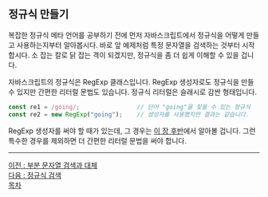## 정규식 만들기
복잡한 정규식 메타 언어를 공부하기 전에 먼저 자바스크립트에서 정규식을 어떻게 만들고 사용하는지부터 알아봅시다. 바로 앞 예제처럼 특정 문자열을 검색하는 것부터 시작합시다. 소 잡는 칼로 닭 잡는 격이 되겠지만, 정규식을 좀 더 쉽게 이해할 수 있을 겁니다.

자바스크립트의 정규식은 RegExp 클래스입니다. RegExp 생성자로도 정규식을 만들 수 있지만 간편한 리터럴 문법도 있습니다. 정규식 리터럴은 슬래시로 감싼 형태입니다.

```javascript
const re1 = /going/;                // 단어 "going"을 찾을 수 있는 정규식
const re2 = new RegExp("going");    // 생성자를 사용했지만 결과는 같습니다.
```

RegExp 생성자를 써야 할 때가 있는데, 그 경우는 [이 장 후반](17.20.md)에서 알아볼 겁니다. 그런 특수한 경우를 제외하면 더 간편한 리터럴 문법을 써야 합니다.


***
[이전 : 부분 문자열 검색과 대체](17.1.md) <br/>
[다음 : 정규식 검색](17.3.md) <br/>
[목차](../progressCheck.md)